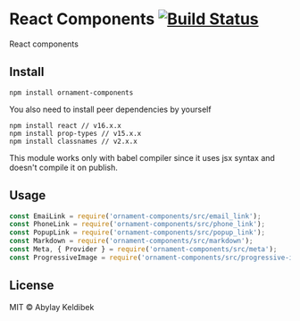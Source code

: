 # React Components [![Build Status](https://api.travis-ci.org/OrnamentStudio/components.svg?branch=master)](https://travis-ci.org/OrnamentStudio/components)

React components


## Install

```
npm install ornament-components
```

You also need to install peer dependencies by yourself
```
npm install react // v16.x.x
npm install prop-types // v15.x.x
npm install classnames // v2.x.x
```

This module works only with babel compiler since it uses jsx syntax and doesn't compile it on publish.

## Usage

```jsx
const EmaiLink = require('ornament-components/src/email_link');
const PhoneLink = require('ornament-components/src/phone_link');
const PopupLink = require('ornament-components/src/popup_link');
const Markdown = require('ornament-components/src/markdown');
const Meta, { Provider } = require('ornament-components/src/meta');
const ProgressiveImage = require('ornament-components/src/progressive-image');
```

## License

MIT © Abylay Keldibek
